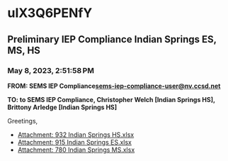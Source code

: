 # uIX3Q6PENfY
## Preliminary IEP Compliance Indian Springs ES, MS, HS
### May 8, 2023, 2:51:58 PM
**FROM: SEMS IEP Compliance<sems-iep-compliance-user@nv.ccsd.net>**

**TO: to SEMS IEP Compliance, Christopher Welch [Indian Springs HS], Brittony Arledge [Indian Springs HS]**


Greetings, 





* [Attachment: 932 Indian Springs HS.xlsx](uIX3Q6PENfY-attachment-1.xlsx)
* [Attachment: 915 Indian Springs ES.xlsx](uIX3Q6PENfY-attachment-2.xlsx)
* [Attachment: 780 Indian Springs MS.xlsx](uIX3Q6PENfY-attachment-3.xlsx)
